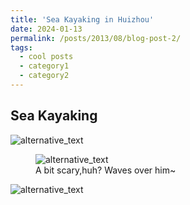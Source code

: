 ```yaml
---
title: 'Sea Kayaking in Huizhou'
date: 2024-01-13
permalink: /posts/2013/08/blog-post-2/
tags:
  - cool posts
  - category1
  - category2
---
```




Sea Kayaking
------------
<!-- ====== -->



<img src="https://mozzielx.github.io/xin-lin/images/Huizhou/p1.png" alt="alternative_text" style="max-width: 200 px; height: auto;">

<figure>
  <img src="https://mozzielx.github.io/xin-lin/images/Huizhou/p2.jpg" alt="alternative_text" style="max-width: 200 px; height: auto;">
  <figcaption>A bit scary,huh? Waves over him~</figcaption>
</figure>

<img src="https://mozzielx.github.io/xin-lin/images/Huizhou/p3.jpg" alt="alternative_text" style="max-width: 200 px; height: auto;">
